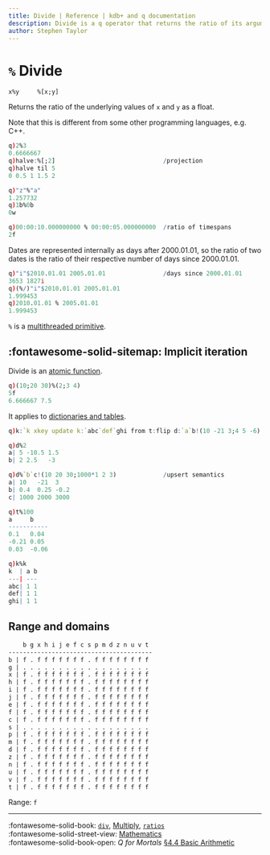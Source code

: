 ```yaml
---
title: Divide | Reference | kdb+ and q documentation
description: Divide is a q operator that returns the ratio of its arguments.
author: Stephen Taylor
---
```

# `%` Divide





```syntax
x%y     %[x;y]
```

Returns the
ratio of the underlying values of `x` and `y` as a float.

Note that this is different from some other programming languages, e.g. C++.

```q
q)2%3
0.6666667
q)halve:%[;2]                              /projection
q)halve til 5
0 0.5 1 1.5 2

q)"z"%"a"
1.257732
q)1b%0b
0w

q)00:00:10.000000000 % 00:00:05.000000000  /ratio of timespans
2f
```

Dates are represented internally as days after 2000.01.01, so the ratio of two dates is the ratio of their respective number of days since 2000.01.01.

```q
q)"i"$2010.01.01 2005.01.01                /days since 2000.01.01
3653 1827i
q)(%/)"i"$2010.01.01 2005.01.01
1.999453
q)2010.01.01 % 2005.01.01
1.999453
```

`%` is a [multithreaded primitive](../kb/mt-primitives.md).


## :fontawesome-solid-sitemap: Implicit iteration

Divide is an [atomic function](../basics/atomic.md).

```q
q)(10;20 30)%(2;3 4)
5f
6.666667 7.5
```

It applies to [dictionaries and tables](../basics/math.md#dictionaries-and-tables).

```q
q)k:`k xkey update k:`abc`def`ghi from t:flip d:`a`b!(10 -21 3;4 5 -6)

q)d%2
a| 5 -10.5 1.5
b| 2 2.5   -3

q)d%`b`c!(10 20 30;1000*1 2 3)             /upsert semantics
a| 10   -21  3
b| 0.4  0.25 -0.2
c| 1000 2000 3000

q)t%100
a     b
-----------
0.1   0.04
-0.21 0.05
0.03  -0.06

q)k%k
k  | a b
---| ---
abc| 1 1
def| 1 1
ghi| 1 1
```


## Range and domains

```txt
    b g x h i j e f c s p m d z n u v t
----------------------------------------
b | f . f f f f f f f . f f f f f f f f
g | . . . . . . . . . . . . . . . . . .
x | f . f f f f f f f . f f f f f f f f
h | f . f f f f f f f . f f f f f f f f
i | f . f f f f f f f . f f f f f f f f
j | f . f f f f f f f . f f f f f f f f
e | f . f f f f f f f . f f f f f f f f
f | f . f f f f f f f . f f f f f f f f
c | f . f f f f f f f . f f f f f f f f
s | . . . . . . . . . . . . . . . . . .
p | f . f f f f f f f . f f f f f f f f
m | f . f f f f f f f . f f f f f f f f
d | f . f f f f f f f . f f f f f f f f
z | f . f f f f f f f . f f f f f f f f
n | f . f f f f f f f . f f f f f f f f
u | f . f f f f f f f . f f f f f f f f
v | f . f f f f f f f . f f f f f f f f
t | f . f f f f f f f . f f f f f f f f
```

Range: `f`

----
:fontawesome-solid-book:
[`div`](div.md),
[Multiply](multiply.md),
[`ratios`](ratios.md)
<br>
:fontawesome-solid-street-view:
[Mathematics](../basics/math.md)
<br>
:fontawesome-solid-book-open:
_Q for Mortals_
[§4.4 Basic Arithmetic](/q4m3/4_Operators/#44-basic-arithmetic-)
